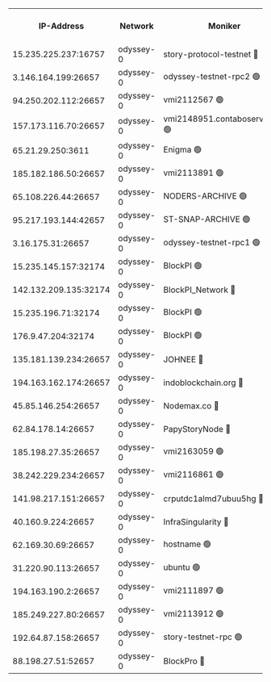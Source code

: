 


<table><tr><th>IP-Address</th><th>Network</th><th>Moniker</th><th>Latest Block Height</th><th>Earliest Block Height</th><th>Catching Up</th><th>Tx Index</th><th>Voting Power</th><th>Version</th><th>Scan Time</th></tr><tr><td>15.235.225.237:16757</td><td>odyssey-0</td><td>story-protocol-testnet 🔴</td><td>2871116</td><td>1</td><td>False</td><td>off</td><td>1913856007</td><td>0.38.12</td><td>2025-02-21T14:59:33.365169906UTC</td></tr><tr><td>3.146.164.199:26657</td><td>odyssey-0</td><td>odyssey-testnet-rpc2 🟢</td><td>2871123</td><td>1</td><td>False</td><td>off</td><td>0</td><td>0.38.12</td><td>2025-02-21T14:59:53.019871711UTC</td></tr><tr><td>94.250.202.112:26657</td><td>odyssey-0</td><td>vmi2112567 🟢</td><td>6068</td><td>1</td><td>False</td><td>off</td><td>0</td><td>0.38.12</td><td>2025-02-21T15:00:01.025809355UTC</td></tr><tr><td>157.173.116.70:26657</td><td>odyssey-0</td><td>vmi2148951.contaboserver.net 🟢</td><td>2871125</td><td>1</td><td>False</td><td>off</td><td>0</td><td>0.38.12</td><td>2025-02-21T15:00:05.466690858UTC</td></tr><tr><td>65.21.29.250:3611</td><td>odyssey-0</td><td>Enigma 🟢</td><td>2871127</td><td>1</td><td>False</td><td>on</td><td>0</td><td>0.38.12</td><td>2025-02-21T15:00:12.550433516UTC</td></tr><tr><td>185.182.186.50:26657</td><td>odyssey-0</td><td>vmi2113891 🟢</td><td>6068</td><td>1</td><td>False</td><td>off</td><td>0</td><td>0.38.12</td><td>2025-02-21T15:00:12.911980072UTC</td></tr><tr><td>65.108.226.44:26657</td><td>odyssey-0</td><td>NODERS-ARCHIVE 🟢</td><td>2871131</td><td>1</td><td>False</td><td>on</td><td>0</td><td>0.38.12</td><td>2025-02-21T15:00:23.953164269UTC</td></tr><tr><td>95.217.193.144:42657</td><td>odyssey-0</td><td>ST-SNAP-ARCHIVE 🟢</td><td>2871131</td><td>1</td><td>False</td><td>on</td><td>0</td><td>0.38.12</td><td>2025-02-21T15:00:26.405462605UTC</td></tr><tr><td>3.16.175.31:26657</td><td>odyssey-0</td><td>odyssey-testnet-rpc1 🟢</td><td>2871134</td><td>1</td><td>False</td><td>off</td><td>0</td><td>0.38.12</td><td>2025-02-21T15:00:34.909078397UTC</td></tr><tr><td>15.235.145.157:32174</td><td>odyssey-0</td><td>BlockPI 🟢</td><td>2871117</td><td>109001</td><td>False</td><td>off</td><td>0</td><td>0.38.12</td><td>2025-02-21T14:59:34.447544164UTC</td></tr><tr><td>142.132.209.135:32174</td><td>odyssey-0</td><td>BlockPI_Network 🔴</td><td>2871118</td><td>109001</td><td>False</td><td>off</td><td>2106444013</td><td>0.38.12</td><td>2025-02-21T14:59:35.895311176UTC</td></tr><tr><td>15.235.196.71:32174</td><td>odyssey-0</td><td>BlockPI 🟢</td><td>2871127</td><td>109001</td><td>False</td><td>off</td><td>0</td><td>0.38.12</td><td>2025-02-21T15:00:11.372603717UTC</td></tr><tr><td>176.9.47.204:32174</td><td>odyssey-0</td><td>BlockPI 🟢</td><td>2871128</td><td>109001</td><td>False</td><td>off</td><td>0</td><td>0.38.12</td><td>2025-02-21T15:00:15.025308343UTC</td></tr><tr><td>135.181.139.234:26657</td><td>odyssey-0</td><td>JOHNEE 🔴</td><td>2871128</td><td>351001</td><td>False</td><td>on</td><td>1251329000</td><td>0.38.12</td><td>2025-02-21T15:00:15.866215176UTC</td></tr><tr><td>194.163.162.174:26657</td><td>odyssey-0</td><td>indoblockchain.org 🔴</td><td>2871115</td><td>1023001</td><td>False</td><td>off</td><td>1225793583</td><td>0.38.12</td><td>2025-02-21T14:59:29.182967522UTC</td></tr><tr><td>45.85.146.254:26657</td><td>odyssey-0</td><td>Nodemax.co 🔴</td><td>2871117</td><td>1023001</td><td>False</td><td>off</td><td>1958977800</td><td>0.38.12</td><td>2025-02-21T14:59:34.819003074UTC</td></tr><tr><td>62.84.178.14:26657</td><td>odyssey-0</td><td>PapyStoryNode 🔴</td><td>2871128</td><td>1023001</td><td>False</td><td>off</td><td>2104320008</td><td>0.38.12</td><td>2025-02-21T15:00:15.450304070UTC</td></tr><tr><td>185.198.27.35:26657</td><td>odyssey-0</td><td>vmi2163059 🟢</td><td>1559034</td><td>1140001</td><td>False</td><td>off</td><td>0</td><td>0.38.12</td><td>2025-02-21T14:59:40.758430953UTC</td></tr><tr><td>38.242.229.234:26657</td><td>odyssey-0</td><td>vmi2116861 🟢</td><td>1633941</td><td>1140001</td><td>False</td><td>off</td><td>0</td><td>0.38.12</td><td>2025-02-21T14:59:54.569574667UTC</td></tr><tr><td>141.98.217.151:26657</td><td>odyssey-0</td><td>crputdc1almd7ubuu5hg 🔴</td><td>2871124</td><td>1146001</td><td>False</td><td>off</td><td>4278417006</td><td>0.38.12</td><td>2025-02-21T14:59:56.980444893UTC</td></tr><tr><td>40.160.9.224:26657</td><td>odyssey-0</td><td>InfraSingularity 🔴</td><td>2871115</td><td>1749001</td><td>False</td><td>off</td><td>19999000</td><td>0.38.12</td><td>2025-02-21T14:59:28.450563282UTC</td></tr><tr><td>62.169.30.69:26657</td><td>odyssey-0</td><td>hostname 🟢</td><td>1977602</td><td>1749001</td><td>False</td><td>off</td><td>0</td><td>0.38.12</td><td>2025-02-21T14:59:45.015716685UTC</td></tr><tr><td>31.220.90.113:26657</td><td>odyssey-0</td><td>ubuntu 🟢</td><td>1981592</td><td>1749001</td><td>False</td><td>off</td><td>0</td><td>0.38.12</td><td>2025-02-21T14:59:59.392162618UTC</td></tr><tr><td>194.163.190.2:26657</td><td>odyssey-0</td><td>vmi2111897 🟢</td><td>1984349</td><td>1749001</td><td>False</td><td>off</td><td>0</td><td>0.38.12</td><td>2025-02-21T15:00:17.340110711UTC</td></tr><tr><td>185.249.227.80:26657</td><td>odyssey-0</td><td>vmi2113912 🟢</td><td>1977602</td><td>1749001</td><td>False</td><td>off</td><td>0</td><td>0.38.12</td><td>2025-02-21T15:00:32.137688801UTC</td></tr><tr><td>192.64.87.158:26657</td><td>odyssey-0</td><td>story-testnet-rpc 🟢</td><td>2871123</td><td>2068001</td><td>False</td><td>off</td><td>0</td><td>0.38.12</td><td>2025-02-21T14:59:54.119217922UTC</td></tr><tr><td>88.198.27.51:52657</td><td>odyssey-0</td><td>BlockPro 🔴</td><td>2871117</td><td>2474001</td><td>False</td><td>off</td><td>1939456111</td><td>0.38.12</td><td>2025-02-21T14:59:35.496699373UTC</td></tr></table>
